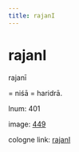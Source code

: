 ```yaml
---
title: rajanI
---
```


# rajanI

rajanī  <div n="P" />= niśā = haridrā.

lnum: 401

image: [449](https://www.sanskrit-lexicon.uni-koeln.de/scans/csl-apidev/servepdf.php?dict=snp&page=449)

cologne link: [rajanI](https://sanskrit-lexicon.uni-koeln.de/scans/csl-apidev/getword.php?dict=snp&key=rajanI)

